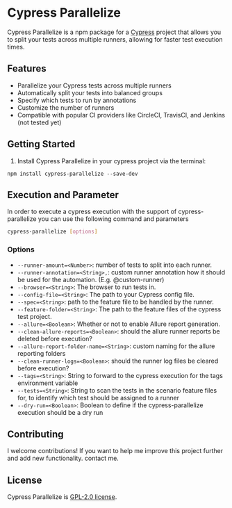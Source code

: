 # Cypress Parallelize

Cypress Parallelize is a npm package for a [Cypress](https://www.cypress.io/) project that allows you to split your tests across multiple runners, allowing for faster test execution times.

## Features

- Parallelize your Cypress tests across multiple runners
- Automatically split your tests into balanced groups
- Specify which tests to run by annotations
- Customize the number of runners
- Compatible with popular CI providers like CircleCI, TravisCI, and Jenkins (not tested yet)

## Getting Started

1. Install Cypress Parallelize in your cypress project via the terminal:

```
npm install cypress-parallelize --save-dev
```

## Execution and Parameter

In order to execute a cypress execution with the support of cypress-parallelize you can use the following command and parameters

```bash
cypress-parallelize [options]
```

### Options

- `--runner-amount=<Number>`: number of tests to split into each runner.
- `--runner-annotation=<String>,`: custom runner annotation how it should be used for the automation. (E.g. @custom-runner)
- `--browser=<String>`: The browser to run tests in.
- `--config-file=<String>`: The path to your Cypress config file.
- `--spec=<String>`: path to the feature file to be handled by the runner.
- `--feature-folder=<String>`: The path to the feature files of the cypress test project. 
- `--allure=<Boolean>`: Whether or not to enable Allure report generation.
- `--clean-allure-reports=<Boolean>`: should the allure runner reports be deleted before execution?
- `--allure-report-folder-name=<String>`: custom naming for the allure reporting folders
- `--clean-runner-logs=<Boolean>`: should the runner log files be cleared before execution?
- `--tags=<String>`: String to forward to the cypress execution for the tags environment variable
- `--tests=<String>`: String to scan the tests in the scenario feature files for, to identify which test should be assigned to a runner
- `--dry-run=<Boolean>`: Boolean to define if the cypress-parallelize execution should be a dry run

## Contributing

I welcome contributions! If you want to help me improve this project further and add new functionality. contact me.

## License

Cypress Parallelize is [GPL-2.0 license](LICENSE).